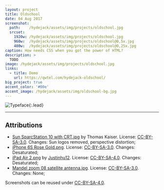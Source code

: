 ```yaml
---
layout: project
title: Oldschool
date: 04 Aug 2017
screenshot:
  path:    /hydejack/assets/img/projects/oldschool.jpg
  srcset:
    1920w: /hydejack/assets/img/projects/oldschool.jpg
    960w:  /hydejack/assets/img/projects/oldschool@0,5x.jpg
    480w:  /hydejack/assets/img/projects/oldschool@0,25x.jpg
caption: How needs CSS when you got the power of HTML?
description: >
  TODO
image: /hydejack/assets/img/projects/oldschool.jpg
links:
  - title: Demo
    url: https://qwtel.com/hydejack-oldschool/
big_project: true
accent_color: '#00e'
accent_image: /hydejack/assets/img/oldschool-bg.jpg
---
```


![Typeface](/hydejack/assets/img/oldschool-1.jpg){:.lead}

***

## Attributions
* [Sun SparcStation 10 with CRT.jpg](https://commons.wikimedia.org/wiki/File:Sun_SparcStation_10_with_CRT.jpg)
  by Thomas Kaiser.
  License: [CC-BY-SA-3.0]. Changes: Sun logos removed, perspective distortion;
* [iPhone 6S Rose Gold.png](https://commons.wikimedia.org/wiki/File:IPhone_6S_Rose_Gold.png).
  License: [CC-BY-SA-3.0]. Changes: Desaturated;
* [iPad Air 2.png](https://commons.wikimedia.org/wiki/File:IPad_Air_2.png)
  by [Justinhu12](https://commons.wikimedia.org/wiki/User:Justinhu12).
  License: [CC-BY-SA-4.0]. Changes: Desaturated;
* [Mandel zoom 08 satellite antenna.jpg](https://commons.wikimedia.org/wiki/File:Mandel_zoom_08_satellite_antenna.jpg).
  License: [CC-BY-SA-3.0]. Changes: None;

Screenshots can be reused under [CC-BY-SA-4.0].

[CC-BY-SA-4.0]: https://creativecommons.org/licenses/by-sa/4.0/
[CC-BY-SA-3.0]: https://creativecommons.org/licenses/by-sa/3.0/
